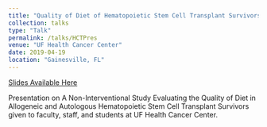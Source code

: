 ```yaml
---
title: "Quality of Diet of Hematopoietic Stem Cell Transplant Survivors"
collection: talks
type: "Talk"
permalink: /talks/HCTPres
venue: "UF Health Cancer Center"
date: 2019-04-19
location: "Gainesville, FL"
---
```


[Slides Available Here](http://shalslikesepi.github.io/files/HCTPres.pdf)

Presentation on A Non-Interventional Study Evaluating the Quality of Diet in Allogeneic and Autologous Hematopoietic Stem Cell Transplant Survivors given to faculty, staff, and students at UF Health Cancer Center.
